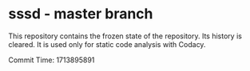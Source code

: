 # sssd - master branch

This repository contains the frozen state of the repository.
Its history is cleared. It is used only for static code
analysis with Codacy.

Commit Time: 1713895891